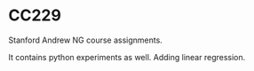 # CC229



Stanford Andrew NG course assignments.

It contains python experiments as well.
Adding linear regression.
